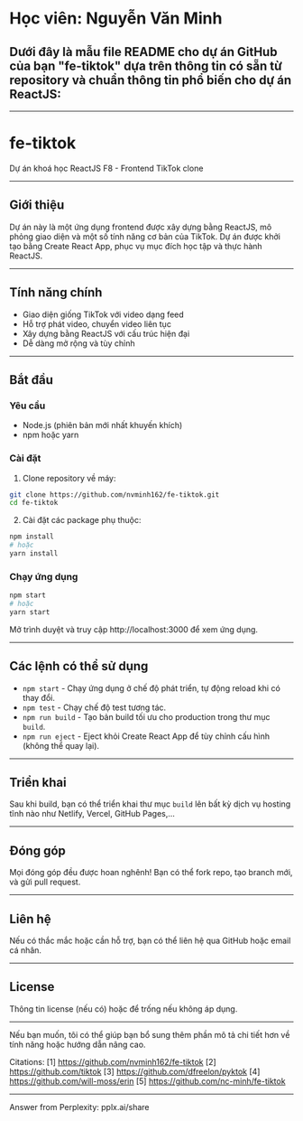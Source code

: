 # Học viên: Nguyễn Văn Minh

## Dưới đây là mẫu file README cho dự án GitHub của bạn "fe-tiktok" dựa trên thông tin có sẵn từ repository và chuẩn thông tin phổ biến cho dự án ReactJS:

---

# fe-tiktok

Dự án khoá học ReactJS F8 - Frontend TikTok clone

---

## Giới thiệu

Dự án này là một ứng dụng frontend được xây dựng bằng ReactJS, mô phỏng giao diện và một số tính năng cơ bản của TikTok. Dự án được khởi tạo bằng Create React App, phục vụ mục đích học tập và thực hành ReactJS.

---

## Tính năng chính

- Giao diện giống TikTok với video dạng feed
- Hỗ trợ phát video, chuyển video liên tục
- Xây dựng bằng ReactJS với cấu trúc hiện đại
- Dễ dàng mở rộng và tùy chỉnh

---

## Bắt đầu

### Yêu cầu

- Node.js (phiên bản mới nhất khuyến khích)
- npm hoặc yarn

### Cài đặt

1. Clone repository về máy:

```bash
git clone https://github.com/nvminh162/fe-tiktok.git
cd fe-tiktok
```

2. Cài đặt các package phụ thuộc:

```bash
npm install
# hoặc
yarn install
```

### Chạy ứng dụng

```bash
npm start
# hoặc
yarn start
```

Mở trình duyệt và truy cập http://localhost:3000 để xem ứng dụng.

---

## Các lệnh có thể sử dụng

- `npm start` - Chạy ứng dụng ở chế độ phát triển, tự động reload khi có thay đổi.
- `npm test` - Chạy chế độ test tương tác.
- `npm run build` - Tạo bản build tối ưu cho production trong thư mục `build`.
- `npm run eject` - Eject khỏi Create React App để tùy chỉnh cấu hình (không thể quay lại).

---

## Triển khai

Sau khi build, bạn có thể triển khai thư mục `build` lên bất kỳ dịch vụ hosting tĩnh nào như Netlify, Vercel, GitHub Pages,...

---

## Đóng góp

Mọi đóng góp đều được hoan nghênh! Bạn có thể fork repo, tạo branch mới, và gửi pull request.

---

## Liên hệ

Nếu có thắc mắc hoặc cần hỗ trợ, bạn có thể liên hệ qua GitHub hoặc email cá nhân.

---

## License

Thông tin license (nếu có) hoặc để trống nếu không áp dụng.

---

Nếu bạn muốn, tôi có thể giúp bạn bổ sung thêm phần mô tả chi tiết hơn về tính năng hoặc hướng dẫn nâng cao.

Citations:
[1] https://github.com/nvminh162/fe-tiktok
[2] https://github.com/tiktok
[3] https://github.com/dfreelon/pyktok
[4] https://github.com/will-moss/erin
[5] https://github.com/nc-minh/fe-tiktok

---
Answer from Perplexity: pplx.ai/share
